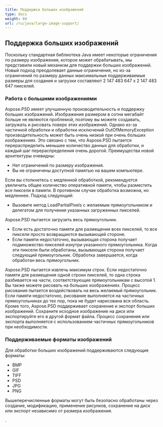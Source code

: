```yaml
---
title: Поддержка больших изображений
type: docs
weight: 60
url: /ru/java/large-image-support/
---
```


## **Поддержка больших изображений**
Поскольку стандартная библиотека Java имеет некоторые ограничения по размеру изображения, которое может обрабатывать, мы представили новый механизм для поддержки больших изображений. Новый подход преодолевает данные ограничения, но из-за ограничений по размеру данных максимальные поддерживаемые размеры для создания и загрузки составляют 2 147 483 647 x 2 147 483 647 пикселей.
### **Работа с большими изображениями**
Aspose.PSD имеет улучшенную производительность и поддержку больших изображений. Изображения размером в сотни мегабайт больше не являются проблемой, поэтому вы можете создавать, загружать и рисовать поверх этих изображений. Однако из-за частичной обработки и обработки исключений OutOfMemoryException производительность может быть очень низкой при очень больших изображениях. Это связано с тем, что Aspose.PSD пытается перераспределить меньшее количество данных для обработки, и каждый шаг перераспределения очень дорогой. Преимущества новой архитектуры очевидны:

- Нет ограничений по размеру изображения.
- Вы не ограничены доступной памятью на вашем компьютере.

Если вы столкнетесь с медленной обработкой, рекомендуется увеличить общее количество оперативной памяти, чтобы разместить все пиксели в памяти. В противном случае обработка возможна, но медленнее. Подход следующий:

- Вызовите метод LoadPartialPixels с желаемым прямоугольником и делегатом для получения указанных загруженных пикселей.

Aspose.PSD пытается загрузить весь прямоугольник.

- Если есть достаточно памяти для размещения всех пикселей, то все пиксели просто возвращаются вызывающей стороне.
- Если памяти недостаточно, вызывающая сторона получает подмножество пикселей изнутри указанного прямоугольника. Когда эти пиксели были обработаны, вызывающая сторона получает следующий прямоугольник. Обработка завершается, когда обработан весь прямоугольник.

Aspose.PSD пытается извлечь максимум строк. Если недостаточно памяти для размещения одной строки пикселей, то одна строка разбивается на части, соответствующие прямоугольникам с высотой 1. Вы также можете рисовать на больших изображениях. Процесс рисования пытается воздействовать на весь желаемый прямоугольник. Если памяти недостаточно, рисование выполняется на частичных прямоугольниках до тех пор, пока не будет нарисована вся область. Кроме того, Aspose.PSD поддерживает сохранение и экспорт больших изображений. Сохраните исходное изображение на диск или экспортируйте его в другой формат файла. Процесс сохранения или экспорта выполняется с использованием частичных прямоугольников при необходимости. 
### **Поддерживаемые форматы изображений**
Для обработки больших изображений поддерживаются следующие форматы:

- BMP
- GIF
- TIFF
- PSD
- JPG
- PNG

Вышеперечисленные форматы могут быть безопасно обработаны через создание, модификацию, применение рисунков, сохранение на диск или экспорт независимо от размера изображения.

. 
